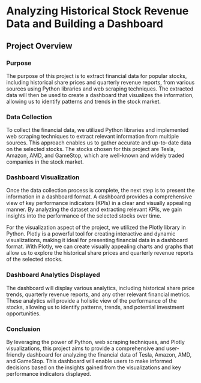 # Analyzing Historical Stock Revenue Data and Building a Dashboard

## Project Overview

### Purpose
The purpose of this project is to extract financial data for popular stocks, including historical share prices and quarterly revenue reports, from various sources using Python libraries and web scraping techniques. The extracted data will then be used to create a dashboard that visualizes the information, allowing us to identify patterns and trends in the stock market.

### Data Collection
To collect the financial data, we utilized Python libraries and implemented web scraping techniques to extract relevant information from multiple sources. This approach enables us to gather accurate and up-to-date data on the selected stocks. The stocks chosen for this project are Tesla, Amazon, AMD, and GameStop, which are well-known and widely traded companies in the stock market.

### Dashboard Visualization
Once the data collection process is complete, the next step is to present the information in a dashboard format. A dashboard provides a comprehensive view of key performance indicators (KPIs) in a clear and visually appealing manner. By analyzing the dataset and extracting relevant KPIs, we gain insights into the performance of the selected stocks over time.

For the visualization aspect of the project, we utilized the Plotly library in Python. Plotly is a powerful tool for creating interactive and dynamic visualizations, making it ideal for presenting financial data in a dashboard format. With Plotly, we can create visually appealing charts and graphs that allow us to explore the historical share prices and quarterly revenue reports of the selected stocks.

### Dashboard Analytics Displayed
The dashboard will display various analytics, including historical share price trends, quarterly revenue reports, and any other relevant financial metrics. These analytics will provide a holistic view of the performance of the stocks, allowing us to identify patterns, trends, and potential investment opportunities.

### Conclusion
By leveraging the power of Python, web scraping techniques, and Plotly visualizations, this project aims to provide a comprehensive and user-friendly dashboard for analyzing the financial data of Tesla, Amazon, AMD, and GameStop. This dashboard will enable users to make informed decisions based on the insights gained from the visualizations and key performance indicators displayed.
